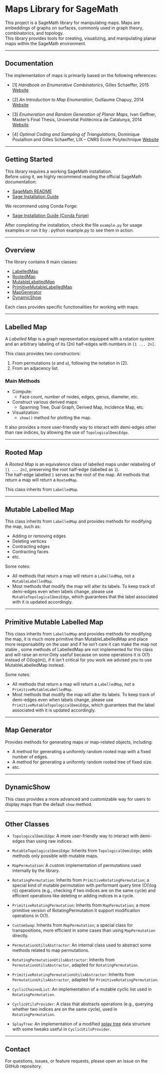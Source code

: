 # Maps Library for SageMath

This project is a SageMath library for manipulating maps. Maps are embeddings of graphs on surfaces, commonly used in graph theory, combinatorics, and topology.  
This library provides tools for creating, visualizing, and manipulating planar maps within the SageMath environment.

---

## Documentation

The implementation of maps is primarily based on the following references:

- [1] *Handbook on Enumerative Combinatorics*, Gilles Schaeffer, 2015 [Website](https://www.taylorfrancis.com/chapters/edit/10.1201/b18255-11/planar-maps-gillesschaeffer)

- [2] *An Introduction to Map Enumeration*, Guillaume Chapuy, 2014 [Website](https://www.irif.fr/~chapuy/AEC/coursHagenberg.pdf)

- [3] *Enumeration and Random Generation of Planar Maps*, Ivan Geffner, Master’s Final Thesis, Universitat Politècnica de Catalunya, 2014 [Website](https://upcommons.upc.edu/handle/2099.1/23114)

- [4] *Optimal Coding and Sampling of Triangulations*, Dominique Poulalhon and Gilles Schaeffer, LIX – CNRS Ecole Polytechnique [Website](https://www.lix.polytechnique.fr/Labo/Dominique.Poulalhon/Articles/PoSc_cod_ICALP.pdf)

---

## Getting Started

This library requires a working SageMath installation.  
Before using it, we highly recommend reading the official SageMath documentation:

- [SageMath README](https://doc.sagemath.org/html/en/README.html)
- [Sage Installation Guide](https://doc.sagemath.org/html/en/installation/index.html)

We recommend using Conda Forge:

- [Sage Installation Guide (Conda Forge)](https://doc.sagemath.org/html/en/installation/conda.html)

After completing the installation, check the file `example.py` for usage examples or run it by : python example.py to see them in action.

---

## Overview

The library contains 6 main classes:

- [LabelledMap](#labelled-map)
- [RootedMap](#rooted-map)
- [MutableLabelledMap](#mutable-labelled-map)
- [PrimitiveMutableLabelledMap](#primitive-mutable-labelled-map)
- [MapGenerator](#map-generator)
- [DynamicShow](#dynamicshow)

Each class provides specific functionalities for working with maps.

---

## Labelled Map

A *Labelled Map* is a graph representation equipped with a rotation system and an arbitrary labeling of its \(2n\) half-edges with numbers in `[1 ... 2n]`.

This class provides two constructors:

1. From permutations (`σ` and `α`), following the notation in [2].
2. From an adjacency list.

### Main Methods

- Compute:
  - Face count, number of nodes, edges, genus, diameter, etc.
- Construct various derived maps:
  - Spanning Tree, Dual Graph, Derived Map, Incidence Map, etc.
- Visualization:
  - `show()` method for plotting the map.

It also provides a more user-friendly way to interact with demi-edges other than raw indices, by allowing the use of `TopologicalDemiEdge`.

---

## Rooted Map

A *Rooted Map* is an equivalence class of labelled maps under relabeling of `[1 ... 2n]`, preserving the root half-edge (labelled as `1`).  
The half-edge labelled `1` serves as the root of the map. All methods that return a map will return a `RootedMap`.

This class inherits from `LabelledMap`.

---

## Mutable Labelled Map

This class inherits from `LabelledMap` and provides methods for modifying the map, such as:

- Adding or removing edges
- Deleting vertices
- Contracting edges
- Contracting faces
- etc.

Some notes:

- All methods that return a map will return a `LabelledMap`, not a `MutableLabelledMap`.
- Most methods that modify the map will alter its labels. To keep track of demi-edges even when labels change, please use `MutableTopologicalDemiEdge`, which guarantees that the label associated with it is updated accordingly.

---


## Primitive Mutable Labelled Map

This class inherits from `LabelledMap` and provides methods for modifying the map, it is much more primitive than MutableLabelledMap and place more responsability on the user and if he isn't care it can make the map not stable , some methods of LabelledMap are not implemented for this class and will raise an error.Only usefuf because on some operations it is O(1) instead of O(log(m)), if it isn't critical for you work  we advised you to use MutableLabelledMap instead.

Some notes:

- All methods that return a map will return a `LabelledMap`, not a `PrimitiveMutableLabelledMap`.
- Most methods that modify the map will alter its labels. To keep track of demi-edges even when labels change, please use `PrimitiveMutableTopologicalDemiEdge`, which guarantees that the label associated with it is updated accordingly.



---

## Map Generator

Provides methods for generating maps or map-related objects, including:

- A method for generating a uniformly random rooted map with a fixed number of edges.
- A method for generating a uniformly random rooted tree of fixed size.
- etc.

---

## DynamicShow

This class provides a more advanced and customizable way for users to display maps than the default `show` method.

---

## Other Classes

- `TopologicalDemiEdge`: A more user-friendly way to interact with demi-edges than using raw indices.
- `MutableTopologicalDemiEdge`: Inherits from `TopologicalDemiEdge`; adds methods only possible with mutable maps.
- `MapPermutation`: A custom implementation of permutations used internally by the library.
- `RotatingPermutation`: Inherits from `PrimitiveRotatingPermutation`; a special kind of mutable permutation with performant query time \(O(\log n)\) operations (e.g., checking if two indices are on the same cycle) and efficient operations like deleting or adding indices in a cycle.

- `PrimitiveRotatingPermutation`: Inherits from `MapPermutation`; a more primitive version of RotatingPermutation it support modification operations in O(1).

- `CustomSwap`: Inherits from `MapPermutation`; a special class for transpositions, more efficient in some cases than using `MapPermutation` directly.
- `PermutationUtilsAbstractor`: An internal class used to abstract some methods related to map permutations.
- `RotatingPermutationUtilsAbstractor`: Inherits from `PermutationUtilsAbstractor`, adapted for `RotatingPermutation`.
- `PrimitiveRotatingPermutationUtilsAbstractor`: Inherits from `PermutationUtilsAbstractor`, adapted for `PrimitiveRotatingPermutation`.

- `CyclicChainedList`: An implementation of a mutable cyclic list used in `RotatingPermutation`.
- `CyclicUtilsProvider`: A class that abstracts operations (e.g., querying whether two indices are on the same cycle), used in `RotatingPermutation`.
- `SplayTree`: An implementation of a modified [splay tree](https://en.wikipedia.org/wiki/Splay_tree) data structure with some tweaks useful in `CyclicUtilsProvider`.

---

## Contact

For questions, issues, or feature requests, please open an issue on the GitHub repository.

